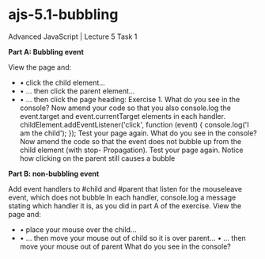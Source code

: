 # ajs-5.1-bubbling
Advanced JavaScript | Lecture 5 Task 1

**Part A: Bubbling event**

View the page and:
- • click the child element...
- • ... then click the parent element...
- • ... then click the page heading: Exercise 1.
What do you see in the console?
Now amend your code so that you also console.log the event.target and event.currentTarget elements in each handler.
childElement.addEventListener('click', function (event) { console.log('I am the child');
});
Test your page again. What do you see in the console?
Now amend the code so that the event does not bubble up from the child element (with stop-
Propagation).
Test your page again. Notice how clicking on the parent still causes a bubble

**Part B: non-bubbling event**

Add event handlers to #child and #parent that listen for the mouseleave event, which does not bubble
In each handler, console.log a message stating which handler it is, as you did in part A of the exercise.
View the page and:
- • place your mouse over the child...
- • ... then move your mouse out of child so it is over parent... • ... then move your mouse out of parent
What do you see in the console?
